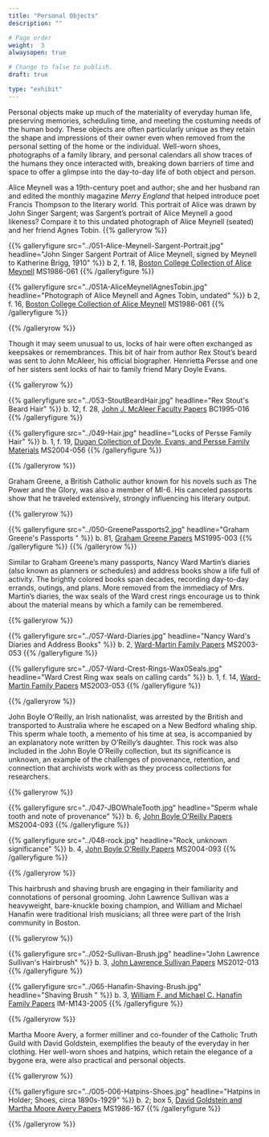 ```yaml
---
title: "Personal Objects"
description: ""

# Page order
weight:  3
alwaysopen: true

# Change to false to publish.
draft: true

type: "exhibit"
---
```

Personal objects make up much of the materiality of everyday human life, preserving memories, scheduling time, and meeting the costuming needs of the human body. These objects are often particularly unique as they retain the shape and impressions of their owner even when removed from the personal setting of the home or the individual. Well-worn shoes, photographs of a family library, and personal calendars all show traces of the humans they once interacted with, breaking down barriers of time and space to offer a glimpse into the day-to-day life of both object and person.

Alice Meynell was a 19th-century poet and author; she and her husband ran and edited the monthly magazine *Merry England* that helped introduce poet Francis Thompson to the literary world. This portrait of Alice was drawn by John Singer Sargent; was Sargent’s portrait of Alice Meynell a good likeness? Compare it to this undated photograph of Alice Meynell (seated) and her friend Agnes Tobin.
{{% galleryrow %}}

{{% galleryfigure src="../051-Alice-Meynell-Sargent-Portrait.jpg" headline="John Singer Sargent Portrait of Alice Meynell, signed by Meynell to Katherine Brigg, 1910" %}}
b 2, f. 18, [Boston College Collection of Alice Meynell](https://bc-primo.hosted.exlibrisgroup.com/permalink/f/l6ucgu/ALMA-BC21330996430001021) MS1986-061
{{% /galleryfigure %}}

{{% galleryfigure src="../051A-AliceMeynellAgnesTobin.jpg" headline="Photograph of Alice Meynell and Agnes Tobin, undated" %}}
b 2, f. 16, [Boston College Collection of Alice Meynell](https://bc-primo.hosted.exlibrisgroup.com/permalink/f/l6ucgu/ALMA-BC21330996430001021) MS1986-061
{{% /galleryfigure %}}

{{% /galleryrow %}}

Though it may seem unusual to us, locks of hair were often exchanged as keepsakes or remembrances. This bit of hair from author Rex Stout’s beard was sent to John McAleer, his official biographer. Henrietta Persse and one of her sisters sent locks of hair to family friend Mary Doyle Evans.

{{% galleryrow %}}

{{% galleryfigure src="../053-StoutBeardHair.jpg" headline="Rex Stout's Beard Hair" %}}
b. 12, f. 28, [John J. McAleer Faculty Papers](https://bc-primo.hosted.exlibrisgroup.com/permalink/f/l6ucgu/ALMA-BC21349383200001021) BC1995-016
{{% /galleryfigure %}}

{{% galleryfigure src="../049-Hair.jpg" headline="Locks of Persse Family Hair" %}}
b. 1, f. 19, [Dugan Collection of Doyle, Evans, and Persse Family Materials]((https://bc-primo.hosted.exlibrisgroup.com/primo-explore/fulldisplay?docid=ALMA-BC21333225820001021&context=L&vid=bclib_new&search_scope=onesearch&tab=onesearch&lang=en_US)) MS2004-056
{{% /galleryfigure %}}

{{% /galleryrow %}}

Graham Greene, a British Catholic author known for his novels such as The Power and the Glory, was also a member of MI-6. His canceled passports show that he traveled extensively, strongly influencing his literary output.

{{% galleryrow %}}

{{% galleryfigure src="../050-GreenePassports2.jpg" headline="Graham Greene's Passports " %}}
b. 81, [Graham Greene Papers](https://bc-primo.hosted.exlibrisgroup.com/primo-explore/fulldisplay?docid=ALMA-BC21351254200001021&context=L&vid=bclib_new&search_scope=onesearch&tab=onesearch&lang=en_US) MS1995-003
{{% /galleryfigure %}}
{{% /galleryrow %}}


Similar to Graham Greene’s many passports, Nancy Ward Martin’s diaries (also known as planners or schedules) and address books show a life full of activity. The brightly colored books span decades, recording day-to-day errands, outings, and plans. More removed from the immediacy of Mrs. Martin’s diaries, the wax seals of the Ward crest rings encourage us to think about the material means by which a family can be remembered.

{{% galleryrow %}}

{{% galleryfigure src="../057-Ward-Diaries.jpg" headline="Nancy Ward's Diaries and Address Books" %}}
b. 2, [Ward-Martin Family Papers](https://bc-primo.hosted.exlibrisgroup.com/primo-explore/fulldisplay?docid=ALMA-BC21343900840001021&context=L&vid=bclib_new&search_scope=bcl&tab=bcl_only&lang=en_US) MS2003-053
{{% /galleryfigure %}}

{{% galleryfigure src="../057-Ward-Crest-Rings-Wax0Seals.jpg" headline="Ward Crest Ring wax seals on calling cards" %}}
b. 1, f. 14, [Ward-Martin Family Papers](https://bc-primo.hosted.exlibrisgroup.com/primo-explore/fulldisplay?docid=ALMA-BC21343900840001021&context=L&vid=bclib_new&search_scope=bcl&tab=bcl_only&lang=en_US) MS2003-053
{{% /galleryfigure %}}

{{% /galleryrow %}}

John Boyle O’Reilly, an Irish nationalist, was arrested by the British and transported to Australia where he escaped on a New Bedford whaling ship. This sperm whale tooth, a memento of his time at sea, is accompanied by an explanatory note written by O’Reilly’s daughter. This rock was also included in the John Boyle O’Reilly collection, but its significance is unknown, an example of the challenges of provenance, retention, and connection that archivists work with as they process collections for researchers.

{{% galleryrow %}}

{{% galleryfigure src="../047-JBOWhaleTooth.jpg" headline="Sperm whale tooth and note of provenance" %}}
b. 6, [John Boyle O'Reilly Papers](https://bc-primo.hosted.exlibrisgroup.com/primo-explore/fulldisplay?docid=ALMA-BC21344683520001021&context=L&vid=bclib_new&search_scope=bcl&tab=bcl_only&lang=en_US) MS2004-093
{{% /galleryfigure %}}

{{% galleryfigure src="../048-rock.jpg" headline="Rock, unknown significance" %}}
b. 4, [John Boyle O'Reilly Papers](https://bc-primo.hosted.exlibrisgroup.com/primo-explore/fulldisplay?docid=ALMA-BC21344683520001021&context=L&vid=bclib_new&search_scope=bcl&tab=bcl_only&lang=en_US) MS2004-093
{{% /galleryfigure %}}

{{% /galleryrow %}}

This hairbrush and shaving brush are engaging in their familiarity and connotations of personal grooming. John Lawrence Sullivan was a heavyweight, bare-knuckle boxing champion, and William and Michael Hanafin were traditional Irish musicians; all three were part of the Irish community in Boston.

{{% galleryrow %}}

{{% galleryfigure src="../052-Sullivan-Brush.jpg" headline="John Lawrence Sullivan's Hairbrush" %}}
b. 3, [John Lawrence Sullivan Papers](https://bc-primo.hosted.exlibrisgroup.com/primo-explore/fulldisplay?docid=ALMA-BC21422799570001021&context=L&vid=bclib_new&search_scope=bcl&tab=bcl_only&lang=en_US) MS2012-013
{{% /galleryfigure %}}

{{% galleryfigure src="../065-Hanafin-Shaving-Brush.jpg" headline="Shaving Brush " %}}
b. 3, [William F. and Michael C. Hanafin Family Papers](https://bc-primo.hosted.exlibrisgroup.com/primo-explore/fulldisplay?docid=ALMA-BC21475898300001021&context=L&vid=bclib_new&search_scope=onesearch&tab=onesearch&lang=en_US) IM-M143-2005
{{% /galleryfigure %}}

{{% /galleryrow %}}

Martha Moore Avery, a former milliner and co-founder of the Catholic Truth Guild with David Goldstein, exemplifies the beauty of the everyday in her clothing. Her well-worn shoes and hatpins, which retain the elegance of a bygone era, were also practical and personal objects. 

{{% galleryrow %}}

{{% galleryfigure src="../005-006-Hatpins-Shoes.jpg" headline="Hatpins in Holder; Shoes,  circa 1890s-1929" %}}
b. 2; box 5, [David Goldstein and Martha Moore Avery Papers](https://bc-primo.hosted.exlibrisgroup.com/primo-explore/fulldisplay?docid=ALMA-BC21387017070001021&context=L&vid=bclib_new&search_scope=onesearch&tab=onesearch&lang=en_US) MS1986-167
{{% /galleryfigure %}}

{{% /galleryrow %}}